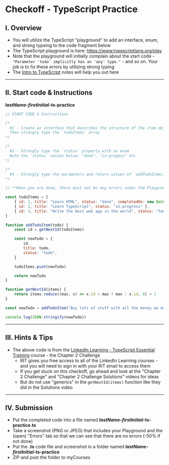 # Checkoff - TypeScript Practice

## I. Overview
- You will utilize the TypeScript "playground" to add an interface, enum, and strong typeing to the code fragment below
- The TypeScript playground is here: https://www.typescriptlang.org/play
- Note that the playground will initially complain about the start code - `"Parameter 'todo' implicitly has an 'any' type."` - and so on. Your job is to fix these errors by utilizing strong typing
- The [Intro to TypeScript](https://github.com/tonethar/IGME-330-Master/blob/master/notes/intro-typescript.md) notes will help you out here

<hr>

## II. Start code & Instructions

***lastName*-*firstInitial*-ts-practice**

```js
// START CODE & Instructions

/*
  #1 - Create an interface that describes the structure of the item objects in the `todoItems` array
  Then strongly type the `todoItems` array
*/

/*
  #2 - Strongly type the `status` property with an enum
  Note the `status` values below: "done", "in-progess" etc
*/

/*
  #3 - Strongly type the parameters and return values of `addTodoItem()` and `getNextId()`
*/

// **When you are done, there must not be any errors under the Playground's "Errors" tab**

const todoItems = [
    { id: 1, title: "Learn HTML", status: "done", completedOn: new Date("2021-09-11") },
    { id: 2, title: "Learn TypeScript", status: "in-progress" },
    { id: 3, title: "Write the best web app in the world", status: "todo" },
]

function addTodoItem(todo) {
    const id = getNextId(todoItems)

    const newTodo = {
        id,
        title: todo,
        status: "todo",
    }

    todoItems.push(newTodo)

    return newTodo
}

function getNextId(items) {
    return items.reduce((max, x) => x.id > max ? max : x.id, 0) + 1
}

const newTodo = addTodoItem("Buy lots of stuff with all the money we make from the app")

console.log(JSON.stringify(newTodo))
```

<hr>

## III. Hints & Tips
- The above code is from the [LinkedIn Learning - TypeScript Essential Training](https://www.linkedin.com/learning/typescript-essential-training-14687057) course - the Chapter 2 Challenge
  - RIT gives you free access to all of the LinkedIn Learning courses - and you will need to sign in with your RIT email to access them
  - If you get stuck on this checkoff, go ahead and look at the "Chapter 2 Challenge" and "Chapter 2 Challenge Solutions" videos for ideas
  - But do not use "generics" in the `getNextId(items)` function like they did in the Solutions video

<hr>

## IV. Submission
- Put the completed code into a file named ***lastName*-*firstInitial*-ts-practice.ts**
- Take a screenshot (PNG or JPEG) that includes your Playground and the (open) "Errors" tab so that we can see that there are no errors (-50% if not done)
- Put the **.ts** code file and screenshot in a folder named ***lastName*-*firstInitial*-ts-practice**
- ZIP and post the folder to myCourses

